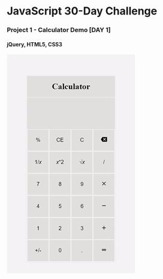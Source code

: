 # JavaScript 30-Day Challenge

### Project 1 - Calculator Demo [DAY 1]

#### jQuery, HTML5, CSS3

![Calculator Demo](Calculator/calculator.gif)
